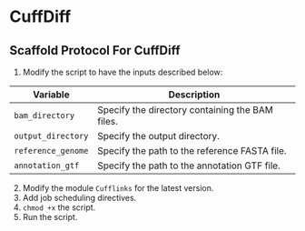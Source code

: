 # CuffDiff

## Scaffold Protocol For CuffDiff

1) Modify the script to have the inputs described below:

| **Variable**           | **Description**                                                          |
|------------------------|--------------------------------------------------------------------------|
| `bam_directory`        | Specify the directory containing the BAM files.                          |
| `output_directory`     | Specify the output directory.                                              |
| `reference_genome`     | Specify the path to the reference FASTA file.                              |
| `annotation_gtf`       | Specify the path to the annotation GTF file.                               |


2) Modify the module `Cufflinks` for the latest version.
3) Add job scheduling directives.
4) `chmod +x` the script.
5) Run the script.
